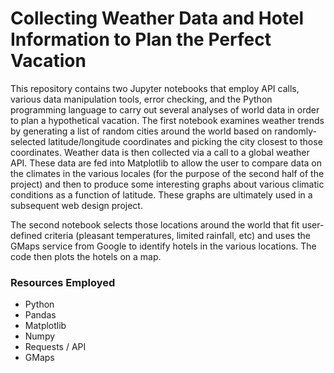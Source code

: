 # Collecting Weather Data and Hotel Information to Plan the Perfect Vacation
This repository contains two Jupyter notebooks that employ API calls, various data manipulation tools, error checking, and the Python programming language to carry out several analyses of world data in order to plan a hypothetical vacation. The first notebook examines weather trends by generating a list of random cities around the world based on randomly-selected latitude/longitude coordinates and picking the city closest to those coordinates. Weather data is then collected via a call to a global weather API. These data are fed into Matplotlib to allow the user to compare data on the climates in the various locales (for the purpose of the second half of the project) and then to produce some interesting graphs about various climatic conditions as a function of latitude. These graphs are ultimately used in a subsequent web design project.

The second notebook selects those locations around the world that fit user-defined criteria (pleasant temperatures, limited rainfall, etc) and uses the GMaps service from Google to identify hotels in the various locations. The code then plots the hotels on a map.

### Resources Employed
* Python
* Pandas
* Matplotlib
* Numpy
* Requests / API
* GMaps
